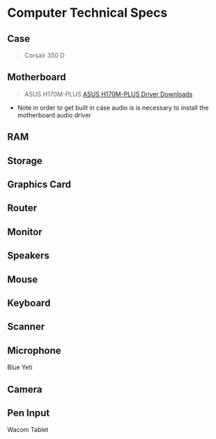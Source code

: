 # Computer Technical Specs

## Case
> Corsair 350 D

## Motherboard
> ASUS H170M-PLUS
[ASUS H170M-PLUS Driver Downloads](https://www.asus.com/Motherboards/H170M-PLUS/HelpDesk_Download/)

* Note in order to get built in case audio is is necessary to install the motherboard audio driver


## RAM

## Storage

## Graphics Card

## Router

## Monitor

## Speakers

## Mouse

## Keyboard

## Scanner

## Microphone
Blue Yeti

## Camera

## Pen Input
Wacom Tablet



